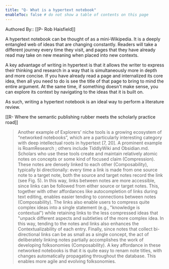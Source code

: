 ```yaml
---
title: "Q- What is a hypertext notebook"
enableToc: false # do not show a table of contents on this page
---
```

Authored By:: [[P- Rob Haisfield]]

A hypertext notebook can be thought of as a mini-Wikipedia. It is a deeply entangled web of ideas that are changing constantly. Readers will take a different journey every time they visit, and pages that they have already read may take on new meaning when placed into new contexts.

A key advantage of writing in hypertext is that it allows the writer to express their thinking and research in a way that is simultaneously more in depth and more concise. If you have already read a page and internalized its core idea, then all you need to do is see the title of that page to bring to mind the entire argument. At the same time, if something doesn't make sense, you can explore its context by navigating to the ideas that it is built on.

As such, writing a hypertext notebook is an ideal way to perform a literature review.

[[R- Where the semantic publishing rubber meets the scholarly practice road]]
> Another example of Explorers’ niche tools is a growing ecosystem of “networked notebooks”, which are a particularly interesting category with deep intellectual roots in hypertext [7, 20]. A prominent example is RoamResearch ; others include TiddlyWiki and Obsidian.md. Scholars who use these tools create and maintain relatively atomic notes on concepts or some kind of focused claim (Compression). These notes are densely linked to each other (Composability), typically bi directionally: every time a link is made from one source note to a target note, both the source and target notes record the link (see Fig. 5). In this way, links between notes are more accessible, since links can be followed from either source or target notes. This, together with other affordances like autocompletion of links during text editing, enables easier tending to connections between notes (Composability). The links also enable users to compress quite complex ideas into a single statement (e.g., "knowledge is contextual") while retaining links to the less compressed ideas that "unpack different aspects and subtleties of the more complex idea. In this way, tending to the notes and links also enhances the Contextualizability of each entry.
> Finally, since notes that collect bi-directional links can be as small as a single concept, the act of deliberately linking notes partially accomplishes the work of developing folksonomies (Composability). A key affordance in these networked notebooks is that it is quite easy to renam note titles, with changes automatically propagating throughout the database. This enables more agile and evolving folksonomies.